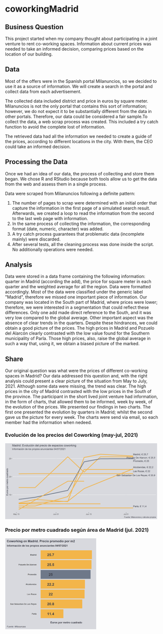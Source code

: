 # coworkingMadrid

## Business Question
This project started when my company thought about participating in a joint venture to rent co-working spaces. Information about current prices was needed to take an informed decision, comparing prices based on the location of our building. 

## Data
Most of the offers were in the Spanish portal Milanuncios, so we decided to use it as a source of information. We will create a search in the portal and collect data from each advertisement.

The collected data included district and price in euros by square meter.
Milanuncios is not the only portal that contains this sort of information; however, we do not expect it to be substantially different from the data in other portals. Therefore, our data could be considered a fair sample.To collect the data, a web scrap process was created. This included a try catch function to avoid the complete lost of information. 

The retrieved data had all the information we needed to create a guide of the prices, according to different locations in the city. With them, the CEO could take an informed decision.

## Processing the Data
Once we had an idea of our data, the process of collecting and store them began. We chose R and RStudio because both tools allow us to get the data from the web and assess them in a single process. 

Data were scraped from Milanuncios following a definite pattern:
1. The number of pages to scrap were determined with an initial order that capture the information in the first page of a simulated search result. Afterwards, we created a loop to read the information from the second to the last web page with information.
2. In the same process of collecting the information, the corresponding format (date, numeric, character) was added.
3. A try catch process guarantees that problematic data (incomplete mainly) were discarded.
4. After several tests, all the cleaning process was done inside the script. No additionally operations were needed.

## Analysis
Data were stored in a data frame containing the following information: quarter in Madrid (according the add), the price for square meter in each quarter and the weighted average for all the region. Data were formatted accordingly.
Most of the data were classified under the generic label "Madrid", therefore we missed one important piece of information. Our company was located in the South part of Madrid, where prices were lower; therefore, we were interested in a segmentation that could reflect these differences. Only one add made direct reference to the South, and it was very low compared to the global average. Other important aspect was the absence of clear trends in the quarters. 
Despite these hindrances, we could obtain a good picture of the prices. The high prices in Madrid and Pozuelo del Alarcón clearly contrasted with the low value found for the Southern municipality of Parla. Those high prices, also, raise the global average in such a way that, using it, we obtain a biased picture of the marked.



## Share
Our original question was what were the prices of different co-working spaces in Madrid? Our data addressed this question and, with the right analysis could present a clear picture of the situation from May to July, 2021. Although some data were missing, the trend was clear. The high prices in the city of Madrid contrasted with the low prices in the South of the province.
The participant in the short lived joint venture had information, in the form of charts, that allowed them to be informed, week by week, of the evolution of the prices. We presented our findings in two charts. The first one presented the evolution by quarters in Madrid; whilst the second gave us the picture for every week. The charts were send via email, so each member had the information when nedeed.

### Evolución de los precios del Coworking (may-jul, 2021)
<img src="lineasCoworking.png" alt="drawing" width="500"/>

### Precio por metro cuadrado según área de Madrid (jul. 2021)
<img src="coworking.png" alt="drawing" width="300"/>

